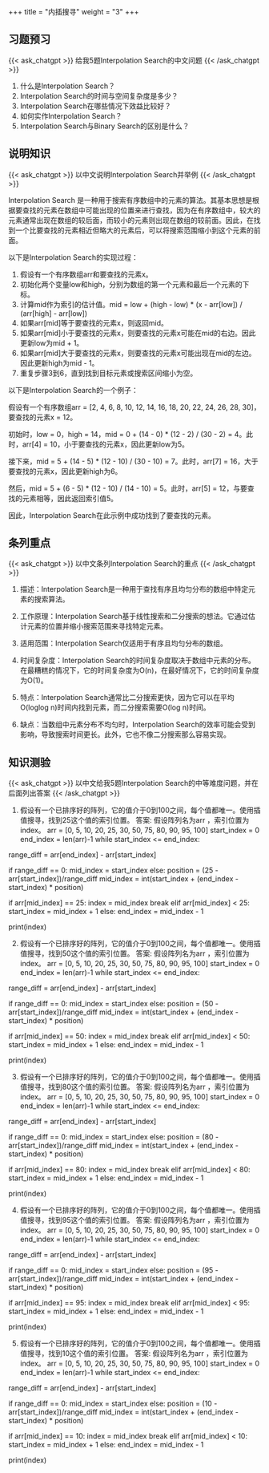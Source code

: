 +++
title = "内插搜寻"
weight = "3"
+++
## 习题预习
{{< ask_chatgpt >}}
给我5题Interpolation Search的中文问题
{{< /ask_chatgpt >}}



1. 什么是Interpolation Search？
2. Interpolation Search的时间与空间复杂度是多少？
3. Interpolation Search在哪些情况下效益比较好？
4. 如何实作Interpolation Search？
5. Interpolation Search与Binary Search的区别是什么？   

## 说明知识
{{< ask_chatgpt >}}
以中文说明Interpolation Search并举例
{{< /ask_chatgpt >}}



Interpolation Search 是一种用于搜索有序数组中的元素的算法。其基本思想是根据要查找的元素在数组中可能出现的位置来进行查找，因为在有序数组中，较大的元素通常出现在数组的较后面，而较小的元素则出现在数组的较前面。因此，在找到一个比要查找的元素相近但略大的元素后，可以将搜索范围缩小到这个元素的前面。

以下是Interpolation Search的实现过程：

1. 假设有一个有序数组arr和要查找的元素x。
2. 初始化两个变量low和high，分别为数组的第一个元素和最后一个元素的下标。
3. 计算mid作为索引的估计值。mid = low + (high - low) * (x - arr[low]) / (arr[high] - arr[low])
4. 如果arr[mid]等于要查找的元素x，则返回mid。
5. 如果arr[mid]小于要查找的元素x，则要查找的元素x可能在mid的右边。因此更新low为mid + 1。
6. 如果arr[mid]大于要查找的元素x，则要查找的元素x可能出现在mid的左边。因此更新high为mid - 1。
7. 重复步骤3到6，直到找到目标元素或搜索区间缩小为空。

以下是Interpolation Search的一个例子：

假设有一个有序数组arr = [2, 4, 6, 8, 10, 12, 14, 16, 18, 20, 22, 24, 26, 28, 30]，要查找的元素x = 12。

初始时，low = 0，high = 14，mid = 0 + (14 - 0) * (12 - 2) / (30 - 2) = 4。此时，arr[4] = 10，小于要查找的元素x，因此更新low为5。

接下来，mid = 5 + (14 - 5) * (12 - 10) / (30 - 10) = 7。此时，arr[7] = 16，大于要查找的元素x，因此更新high为6。

然后，mid = 5 + (6 - 5) * (12 - 10) / (14 - 10) = 5。此时，arr[5] = 12，与要查找的元素相等，因此返回索引值5。

因此，Interpolation Search在此示例中成功找到了要查找的元素。   

## 条列重点
{{< ask_chatgpt >}}
以中文条列Interpolation Search的重点
{{< /ask_chatgpt >}}



1. 描述：Interpolation Search是一种用于查找有序且均匀分布的数组中特定元素的搜索算法。

2. 工作原理：Interpolation Search基于线性搜索和二分搜索的想法。它通过估计元素的位置并缩小搜索范围来寻找特定元素。

3. 适用范围：Interpolation Search仅适用于有序且均匀分布的数组。

4. 时间复杂度：Interpolation Search的时间复杂度取决于数组中元素的分布。在最糟糕的情况下，它的时间复杂度为O(n)，在最好情况下，它的时间复杂度为O(1)。

5. 特点：Interpolation Search通常比二分搜索更快，因为它可以在平均O(loglog n)时间内找到元素，而二分搜索需要O(log n)时间。

6. 缺点：当数组中元素分布不均匀时，Interpolation Search的效率可能会受到影响，导致搜索时间更长。此外，它也不像二分搜索那么容易实现。   

## 知识测验
{{< ask_chatgpt >}}
以中文给我5题Interpolation Search的中等难度问题，并在后面列出答案
{{< /ask_chatgpt >}}



1. 假设有一个已排序好的阵列，它的值介于0到100之间，每个值都唯一。使用插值搜寻，找到25这个值的索引位置。
答案: 假设阵列名为arr ，索引位置为index。
arr = [0, 5, 10, 20, 25, 30, 50, 75, 80, 90, 95, 100]
start_index = 0 
end_index = len(arr)-1
while start_index <= end_index:

  range_diff = arr[end_index] - arr[start_index]

  if range_diff == 0:
    mid_index = start_index 
  else:
    position = (25 - arr[start_index])/range_diff
    mid_index = int(start_index + (end_index - start_index) * position)

  if arr[mid_index] == 25:
    index = mid_index
    break
  elif arr[mid_index] < 25:
    start_index = mid_index + 1
  else:
    end_index = mid_index - 1
    
print(index)


2. 假设有一个已排序好的阵列，它的值介于0到100之间，每个值都唯一。使用插值搜寻，找到50这个值的索引位置。
答案: 假设阵列名为arr ，索引位置为index。
arr = [0, 5, 10, 20, 25, 30, 50, 75, 80, 90, 95, 100]
start_index = 0 
end_index = len(arr)-1
while start_index <= end_index:

  range_diff = arr[end_index] - arr[start_index]

  if range_diff == 0:
    mid_index = start_index 
  else:
    position = (50 - arr[start_index])/range_diff
    mid_index = int(start_index + (end_index - start_index) * position)

  if arr[mid_index] == 50:
    index = mid_index
    break
  elif arr[mid_index] < 50:
    start_index = mid_index + 1
  else:
    end_index = mid_index - 1
    
print(index)


3. 假设有一个已排序好的阵列，它的值介于0到100之间，每个值都唯一。使用插值搜寻，找到80这个值的索引位置。
答案: 假设阵列名为arr ，索引位置为index。
arr = [0, 5, 10, 20, 25, 30, 50, 75, 80, 90, 95, 100]
start_index = 0 
end_index = len(arr)-1
while start_index <= end_index:

  range_diff = arr[end_index] - arr[start_index]

  if range_diff == 0:
    mid_index = start_index 
  else:
    position = (80 - arr[start_index])/range_diff
    mid_index = int(start_index + (end_index - start_index) * position)

  if arr[mid_index] == 80:
    index = mid_index
    break
  elif arr[mid_index] < 80:
    start_index = mid_index + 1
  else:
    end_index = mid_index - 1
    
print(index)


4. 假设有一个已排序好的阵列，它的值介于0到100之间，每个值都唯一。使用插值搜寻，找到95这个值的索引位置。
答案: 假设阵列名为arr ，索引位置为index。
arr = [0, 5, 10, 20, 25, 30, 50, 75, 80, 90, 95, 100]
start_index = 0 
end_index = len(arr)-1
while start_index <= end_index:

  range_diff = arr[end_index] - arr[start_index]

  if range_diff == 0:
    mid_index = start_index 
  else:
    position = (95 - arr[start_index])/range_diff
    mid_index = int(start_index + (end_index - start_index) * position)

  if arr[mid_index] == 95:
    index = mid_index
    break
  elif arr[mid_index] < 95:
    start_index = mid_index + 1
  else:
    end_index = mid_index - 1
    
print(index)


5. 假设有一个已排序好的阵列，它的值介于0到100之间，每个值都唯一。使用插值搜寻，找到10这个值的索引位置。
答案: 假设阵列名为arr ，索引位置为index。
arr = [0, 5, 10, 20, 25, 30, 50, 75, 80, 90, 95, 100]
start_index = 0 
end_index = len(arr)-1
while start_index <= end_index:

  range_diff = arr[end_index] - arr[start_index]

  if range_diff == 0:
    mid_index = start_index 
  else:
    position = (10 - arr[start_index])/range_diff
    mid_index = int(start_index + (end_index - start_index) * position)

  if arr[mid_index] == 10:
    index = mid_index
    break
  elif arr[mid_index] < 10:
    start_index = mid_index + 1
  else:
    end_index = mid_index - 1
    
print(index)   

